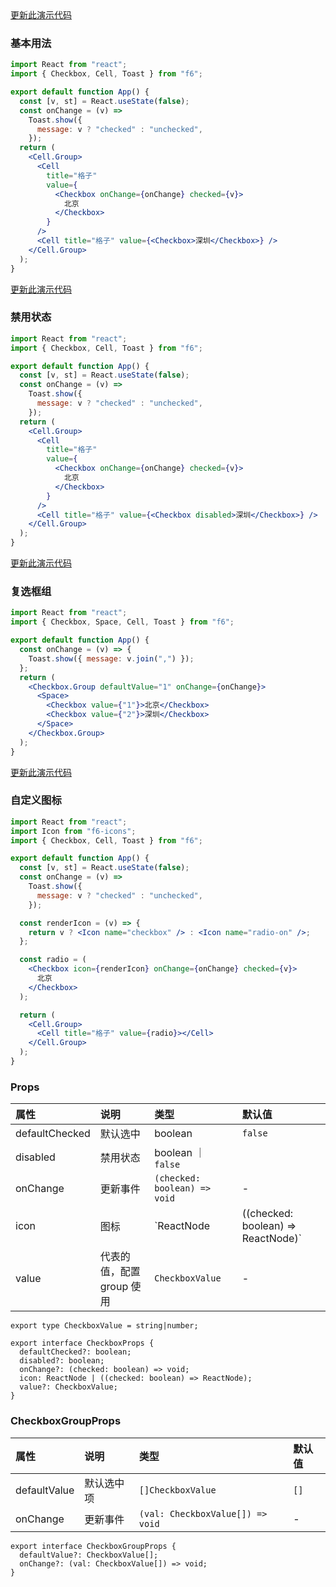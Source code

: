 <div class="block-panel">
        <a class="to-github-link" target="_blank" href=https://github.com/Webang/f6/tree/master/packages/f6/packages/checkbox/demo/basic.md>更新此演示代码</a>
        <h3>基本用法</h3>

```jsx
import React from "react";
import { Checkbox, Cell, Toast } from "f6";

export default function App() {
  const [v, st] = React.useState(false);
  const onChange = (v) =>
    Toast.show({
      message: v ? "checked" : "unchecked",
    });
  return (
    <Cell.Group>
      <Cell
        title="格子"
        value={
          <Checkbox onChange={onChange} checked={v}>
            北京
          </Checkbox>
        }
      />
      <Cell title="格子" value={<Checkbox>深圳</Checkbox>} />
    </Cell.Group>
  );
}
```
</div>

<div class="block-panel">
        <a class="to-github-link" target="_blank" href=https://github.com/Webang/f6/tree/master/packages/f6/packages/checkbox/demo/disabled.md>更新此演示代码</a>
        <h3>禁用状态</h3>

```jsx
import React from "react";
import { Checkbox, Cell, Toast } from "f6";

export default function App() {
  const [v, st] = React.useState(false);
  const onChange = (v) =>
    Toast.show({
      message: v ? "checked" : "unchecked",
    });
  return (
    <Cell.Group>
      <Cell
        title="格子"
        value={
          <Checkbox onChange={onChange} checked={v}>
            北京
          </Checkbox>
        }
      />
      <Cell title="格子" value={<Checkbox disabled>深圳</Checkbox>} />
    </Cell.Group>
  );
}
```
</div>

<div class="block-panel">
        <a class="to-github-link" target="_blank" href=https://github.com/Webang/f6/tree/master/packages/f6/packages/checkbox/demo/group.md>更新此演示代码</a>
        <h3>复选框组</h3>

```jsx
import React from "react";
import { Checkbox, Space, Cell, Toast } from "f6";

export default function App() {
  const onChange = (v) => {
    Toast.show({ message: v.join(",") });
  };
  return (
    <Checkbox.Group defaultValue="1" onChange={onChange}>
      <Space>
        <Checkbox value={"1"}>北京</Checkbox>
        <Checkbox value={"2"}>深圳</Checkbox>
      </Space>
    </Checkbox.Group>
  );
}
```
</div>

<div class="block-panel">
        <a class="to-github-link" target="_blank" href=https://github.com/Webang/f6/tree/master/packages/f6/packages/checkbox/demo/icon.md>更新此演示代码</a>
        <h3>自定义图标</h3>

```jsx
import React from "react";
import Icon from "f6-icons";
import { Checkbox, Cell, Toast } from "f6";

export default function App() {
  const [v, st] = React.useState(false);
  const onChange = (v) =>
    Toast.show({
      message: v ? "checked" : "unchecked",
    });

  const renderIcon = (v) => {
    return v ? <Icon name="checkbox" /> : <Icon name="radio-on" />;
  };

  const radio = (
    <Checkbox icon={renderIcon} onChange={onChange} checked={v}>
      北京
    </Checkbox>
  );

  return (
    <Cell.Group>
      <Cell title="格子" value={radio}></Cell>
    </Cell.Group>
  );
}
```
</div>
<div class="block-panel">

<h3>Props</h3>

| 属性 | 说明 | 类型 | 默认值 |
| :-  | :- | :- | :- |
| defaultChecked | 默认选中 | boolean | `false` |
| disabled | 禁用状态 | boolean ｜ `false` |
| onChange | 更新事件 | `(checked: boolean) => void` | - |
| icon | 图标 | `ReactNode | ((checked: boolean) => ReactNode)` | 内置 |
| value | 代表的值，配置 group 使用 | `CheckboxValue` | - |

```tsx
export type CheckboxValue = string|number;

export interface CheckboxProps {
  defaultChecked?: boolean;
  disabled?: boolean;
  onChange?: (checked: boolean) => void;
  icon: ReactNode | ((checked: boolean) => ReactNode);
  value?: CheckboxValue;
}
```


</div>
<div class="block-panel">

<h3>CheckboxGroupProps</h3>

| 属性 | 说明 | 类型 | 默认值 |
| :-  | :- | :- | :- |
| defaultValue | 默认选中项 | `[]CheckboxValue` | `[]` |
| onChange | 更新事件 | `(val: CheckboxValue[]) => void` | - |

```tsx
export interface CheckboxGroupProps {
  defaultValue?: CheckboxValue[];
  onChange?: (val: CheckboxValue[]) => void;
}
```
</div>